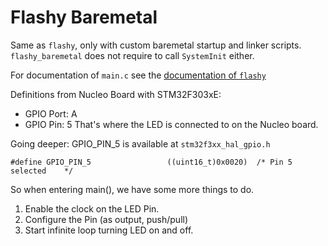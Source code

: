 # Flashy Baremetal
Same as `flashy`, only with custom baremetal startup and linker scripts.
`flashy_baremetal` does not require to call `SystemInit` either.

For documentation of `main.c` see the [documentation of `flashy`](https://github.com/starsheriff/ST-Nucleo-F303RE/tree/master/flashy)






Definitions from Nucleo Board with STM32F303xE:
* GPIO Port: A
* GPIO Pin: 5
That's where the LED is connected to on the Nucleo board.

Going deeper:
GPIO_PIN_5 is available at `stm32f3xx_hal_gpio.h`

`#define GPIO_PIN_5                 ((uint16_t)0x0020)  /* Pin 5 selected    */`

So when entering main(), we have some more things to do.
1. Enable the clock on the LED Pin.
2. Configure the Pin (as output, push/pull)
3. Start infinite loop turning LED on and off.
